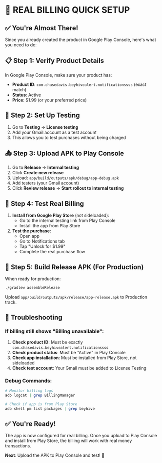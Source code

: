 # 🚀 REAL BILLING QUICK SETUP

## ✅ You're Almost There!

Since you already created the product in Google Play Console, here's what you need to do:

## 📋 **Step 1: Verify Product Details**
In Google Play Console, make sure your product has:
- **Product ID**: `com.chasedavis.beyhivealert.notificationssss` (exact match)
- **Status**: Active
- **Price**: $1.99 (or your preferred price)

## 🧪 **Step 2: Set Up Testing**
1. Go to **Testing** → **License testing**
2. Add your Gmail account as a test account
3. This allows you to test purchases without being charged

## 📤 **Step 3: Upload APK to Play Console**
1. Go to **Release** → **Internal testing**
2. Click **Create new release**
3. Upload: `app/build/outputs/apk/debug/app-debug.apk`
4. Add testers (your Gmail account)
5. Click **Review release** → **Start rollout to internal testing**

## 📱 **Step 4: Test Real Billing**
1. **Install from Google Play Store** (not sideloaded):
   - Go to the internal testing link from Play Console
   - Install the app from Play Store
2. **Test the purchase**:
   - Open app
   - Go to Notifications tab
   - Tap "Unlock for $1.99"
   - Complete the real purchase flow

## 🔧 **Step 5: Build Release APK (For Production)**
When ready for production:
```bash
./gradlew assembleRelease
```
Upload `app/build/outputs/apk/release/app-release.apk` to Production track.

## 🐛 **Troubleshooting**

### If billing still shows "Billing unavailable":
1. **Check product ID**: Must be exactly `com.chasedavis.beyhivealert.notificationssss`
2. **Check product status**: Must be "Active" in Play Console
3. **Check app installation**: Must be installed from Play Store, not sideloaded
4. **Check test account**: Your Gmail must be added to License Testing

### Debug Commands:
```bash
# Monitor billing logs
adb logcat | grep BillingManager

# Check if app is from Play Store
adb shell pm list packages | grep beyhive
```

## ✅ **You're Ready!**

The app is now configured for real billing. Once you upload to Play Console and install from Play Store, the billing will work with real money transactions.

**Next**: Upload the APK to Play Console and test! 🚀

